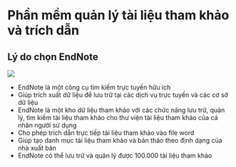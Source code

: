 # Phần mềm quản lý tài liệu tham khảo và trích dẫn

## Lý do chọn EndNote
<img src='image_src/EndNote.png' atl = 'endnote' style='display:block margin-left = auto; margin-right = auto'>

- EndNote là một công cụ tìm kiếm trực tuyến hữu ích
- Giúp trích xuất dữ liệu để lưu trữ tại các dịch vụ trực tuyến và các cơ sở dữ liệu
- EndNote là một kho dữ liệu tham khảo với các chức năng lưu trữ, quản lý, tìm kiếm tài liệu tham khảo cho thư viện tài liệu tham khảo của cá nhân người sử dụng
- Cho phép trích dẫn trực tiếp tài liệu tham khảo vào file word
- Giúp tạo danh mục tài liệu tham khảo và bản thảo theo định dạng của nhà xuất bản
- EndNote có thể lưu trữ và quản lý được 100.000 tài liệu tham khảo
